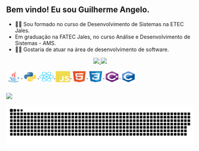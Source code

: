 ## Bem vindo! Eu sou Guilherme Angelo.

- 👨‍🎓 Sou formado no curso de Desenvolvimento de Sistemas na ETEC Jales.
- Em graduação na FATEC Jales, no curso Análise e Desenvolvimento de Sistemas - AMS.
- 🧑‍💻 Gostaria de atuar na área de desenvolvimento de software.

<div align="center">
  <a href="https://github.com/Gui-Angelo-Silva/">
  <img height="165em" src="https://github-readme-stats.vercel.app/api?username=Gui-Angelo-Silva&show_icons=true&theme=dark&include_all_commits=true&count_private=true"/>
  <img height="165em" src="https://github-readme-stats.vercel.app/api/top-langs/?username=Gui-Angelo-Silva&layout=compact&langs_count=7&theme=dark"/>  
</div>

<div style="display: inline_block"><br>
  <img align="center" alt="Java logo" height="30" width="40" src="https://raw.githubusercontent.com/devicons/devicon/master/icons/java/java-original.svg">
  <img align="center" alt="Python logo" height="30" width="40" src="https://raw.githubusercontent.com/devicons/devicon/master/icons/python/python-original.svg">
  <img align="center" alt="David-React" height="30" width="40" src="https://raw.githubusercontent.com/devicons/devicon/master/icons/react/react-original.svg">
  <img align="center" alt="Js logo" height="30" width="40" src="https://raw.githubusercontent.com/devicons/devicon/master/icons/javascript/javascript-plain.svg">
  <img align="center" alt="HTML logo" height="30" width="40" src="https://raw.githubusercontent.com/devicons/devicon/master/icons/html5/html5-original.svg">
  <img align="center" alt="CSS logo" height="30" width="40" src="https://raw.githubusercontent.com/devicons/devicon/master/icons/css3/css3-original.svg">
  <img align="center" alt="Csharp logo" height="30" width="40" src="https://raw.githubusercontent.com/devicons/devicon/master/icons/csharp/csharp-original.svg">
  <img align="center" alt="C logo" height="30" width="40" src="https://raw.githubusercontent.com/devicons/devicon/master/icons/c/c-original.svg">
</div>

##
 
<div> 
  <a href="https://www.linkedin.com/in/guilherme-angelo-silva" target="_blank"><img src="https://img.shields.io/badge/-LinkedIn-%230077B5?style=for-the-badge&logo=linkedin&logoColor=white" target="_blank"></a>  
</div>

  
 ![Snake animation](https://github.com/Gui-Angelo-Silva/Gui-Angelo-Silva/blob/output/github-contribution-grid-snake.svg)
